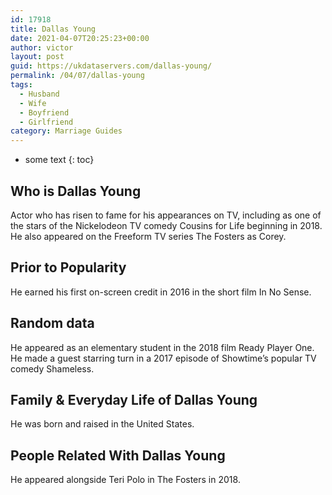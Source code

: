 ```yaml
---
id: 17918
title: Dallas Young
date: 2021-04-07T20:25:23+00:00
author: victor
layout: post
guid: https://ukdataservers.com/dallas-young/
permalink: /04/07/dallas-young
tags:
  - Husband
  - Wife
  - Boyfriend
  - Girlfriend
category: Marriage Guides
---
```


* some text
{: toc}


## Who is Dallas Young



Actor who has risen to fame for his appearances on TV, including as one of the stars of the Nickelodeon TV comedy Cousins for Life beginning in 2018. He also appeared on the Freeform TV series The Fosters as Corey. 

                
                
                
## Prior to Popularity



He earned his first on-screen credit in 2016 in the short film In No Sense. 

                
                
                
## Random data



He appeared as an elementary student in the 2018 film Ready Player One. He made a guest starring turn in a 2017 episode of Showtime&#8217;s popular TV comedy Shameless. 

                
                
                
## Family & Everyday Life of Dallas Young



He was born and raised in the United States. 

                
                
                
## People Related With Dallas Young



He appeared alongside Teri Polo in The Fosters in 2018. 

                
              
            
          
          
          